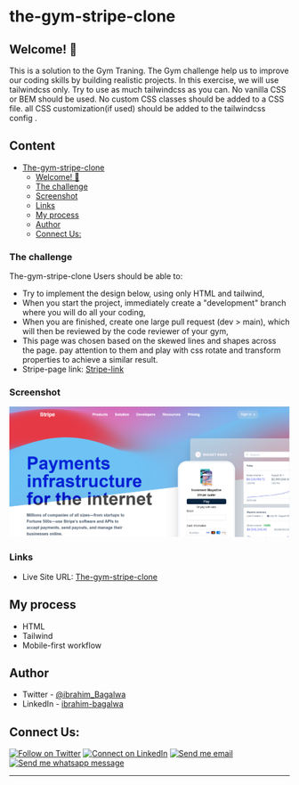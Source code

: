 # the-gym-stripe-clone

## Welcome! 👋

This is a solution to the Gym Traning. The Gym challenge help us to improve our coding skills by building realistic projects.
In this exercise, we will use tailwindcss only. Try to use as much tailwindcss as you can. No vanilla CSS or BEM should be used. No custom CSS classes should be added to a CSS file. all CSS customization(if used) should be added to the tailwindcss config .

## Content

- [The-gym-stripe-clone](#The-gym-stripe-clone)
  - [Welcome! 👋](#welcome)
  - [The challenge](#the-challenge)
  - [Screenshot](#screenshot)
  - [Links](#links)
  - [My process](#my-process)
  - [Author](#author)
  - [Connect Us:](#connect-us)

### The challenge

The-gym-stripe-clone
Users should be able to:

- Try to implement the design below, using only HTML and tailwind,
- When you start the project, immediately create a "development" branch where you will do all your coding,
- When you are finished, create one large pull request (dev > main), which will then be reviewed by the code reviewer of your gym,
- This page was chosen based on the skewed lines and shapes across the page. pay attention to them and play with css rotate and transform properties to achieve a similar result.
- Stripe-page link: [Stripe-link](https://stripe.com/)

### Screenshot

![The-gym-stripe-clone - desktop-page](./stripe-desk.PNG)

### Links

- Live Site URL: [The-gym-stripe-clone]()

## My process

- HTML
- Tailwind
- Mobile-first workflow

## Author

- Twitter - [@ibrahim_Bagalwa](https://twitter.com/ibrahim_Bagalwa)
- LinkedIn - [ibrahim-bagalwa](https://www.linkedin.com/in/IbrahimBagalwa)

## Connect Us:

<p align="left">

[![Follow on Twitter](https://img.shields.io/badge/--twitter?label=Twitter&logo=Twitter&style=social)](https://twitter.com/ibrahim_Bagalwa) [![Connect on LinkedIn](https://img.shields.io/badge/--linkedin?label=LinkedIn&logo=LinkedIn&style=social)](https://www.linkedin.com/in/IbrahimBagalwa) [![Send me email](https://img.shields.io/badge/--gmail?label=Gmail&logo=Gmail&style=social)](mailto:bagmurhulaibrahim@gmail.com) [![Send me whatsapp message ](https://img.shields.io/badge/--whatsapp?label=Whatsapp&logo=Whatsapp&style=social)](+243971004914)

---

</p>
